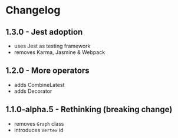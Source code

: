# Changelog

## 1.3.0 - Jest adoption

- uses Jest as testing framework
- removes Karma, Jasmine & Webpack  

## 1.2.0 - More operators

- adds CombineLatest
- adds Decorator

## 1.1.0-alpha.5 - Rethinking (breaking change)

- removes ```Graph``` class
- introduces ```Vertex``` id
